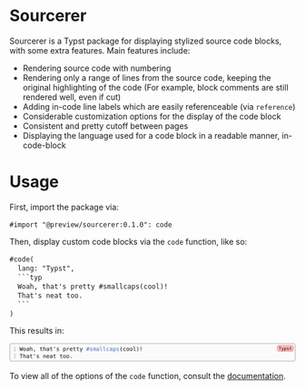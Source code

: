 # Sourcerer
Sourcerer is a Typst package for displaying stylized source code blocks, with some extra features. Main features include:

- Rendering source code with numbering
- Rendering only a range of lines from the source code, keeping the original highlighting of the code (For example, block comments are still rendered well, even if cut)
- Adding in-code line labels which are easily referenceable (via `reference`)
- Considerable customization options for the display of the code block
- Consistent and pretty cutoff between pages
- Displaying the language used for a code block in a readable manner, in-code-block

# Usage
First, import the package via:
```typ
#import "@preview/sourcerer:0.1.0": code
```

Then, display custom code blocks via the `code` function, like so:

````typ
#code(
  lang: "Typst",
  ```typ
  Woah, that's pretty #smallcaps(cool)!
  That's neat too.
  ```
)
````

This results in:

<p align="center">
  <img src="assets/sourcerer.png" width="750"/>
</p>

To view all of the options of the `code` function, consult the [documentation](DOCS.md).
